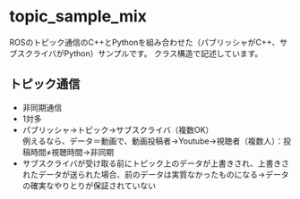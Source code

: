 # topic_sample_mix
ROSのトピック通信のC++とPythonを組み合わせた（パブリッシャがC++、サブスクライバがPython）サンプルです。
クラス構造で記述しています。

## トピック通信
- 非同期通信
- 1対多
- パブリッシャ→トピック→サブスクライバ（複数OK）  
例えるなら、データ＝動画で、動画投稿者→Youtube→視聴者（複数人）：投稿時間≠視聴時間→非同期
- サブスクライバが受け取る前にトピック上のデータが上書きされ、上書きされたデータが送られた場合、前のデータは実質なかったものになる→データの確実なやりとりが保証されていない
